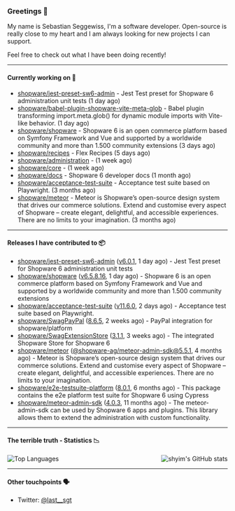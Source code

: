 ### Greetings 👋

My name is Sebastian Seggewiss, I'm a software developer.
Open-source is really close to my heart and I am always looking for new projects I can support.

Feel free to check out what I have been doing recently!

---

#### Currently working on 💪

- [shopware/jest-preset-sw6-admin](https://github.com/shopware/jest-preset-sw6-admin) - Jest Test preset for Shopware 6 administration unit tests (1 day ago)
- [shopware/babel-plugin-shopware-vite-meta-glob](https://github.com/shopware/babel-plugin-shopware-vite-meta-glob) - Babel plugin transforming import.meta.glob() for dynamic module imports with Vite-like behavior. (1 day ago)
- [shopware/shopware](https://github.com/shopware/shopware) - Shopware 6 is an open commerce platform based on Symfony Framework and Vue and supported by a worldwide community and more than 1.500 community extensions (3 days ago)
- [shopware/recipes](https://github.com/shopware/recipes) - Flex Recipes (5 days ago)
- [shopware/administration](https://github.com/shopware/administration) -  (1 week ago)
- [shopware/core](https://github.com/shopware/core) -  (1 week ago)
- [shopware/docs](https://github.com/shopware/docs) - Shopware 6 developer docs (1 month ago)
- [shopware/acceptance-test-suite](https://github.com/shopware/acceptance-test-suite) - Acceptance test suite based on Playwright. (3 months ago)
- [shopware/meteor](https://github.com/shopware/meteor) - Meteor is Shopware’s open-source design system that drives our commerce solutions. Extend and customise every aspect of Shopware – create elegant, delightful, and accessible experiences. There are no limits to your imagination. (3 months ago)

---

#### Releases I have contributed to 📦

- [shopware/jest-preset-sw6-admin](https://github.com/shopware/jest-preset-sw6-admin) ([v6.0.1](https://github.com/shopware/jest-preset-sw6-admin/releases/tag/v6.0.1), 1 day ago) - Jest Test preset for Shopware 6 administration unit tests
- [shopware/shopware](https://github.com/shopware/shopware) ([v6.5.8.16](https://github.com/shopware/shopware/releases/tag/v6.5.8.16), 1 day ago) - Shopware 6 is an open commerce platform based on Symfony Framework and Vue and supported by a worldwide community and more than 1.500 community extensions
- [shopware/acceptance-test-suite](https://github.com/shopware/acceptance-test-suite) ([v11.6.0](https://github.com/shopware/acceptance-test-suite/releases/tag/v11.6.0), 2 days ago) - Acceptance test suite based on Playwright.
- [shopware/SwagPayPal](https://github.com/shopware/SwagPayPal) ([8.6.5](https://github.com/shopware/SwagPayPal/releases/tag/8.6.5), 2 weeks ago) - PayPal integration for shopware/platform
- [shopware/SwagExtensionStore](https://github.com/shopware/SwagExtensionStore) ([3.1.1](https://github.com/shopware/SwagExtensionStore/releases/tag/3.1.1), 3 weeks ago) - The integrated Shopware Store for Shopware 6
- [shopware/meteor](https://github.com/shopware/meteor) ([@shopware-ag/meteor-admin-sdk@5.5.1](https://github.com/shopware/meteor/releases/tag/%40shopware-ag/meteor-admin-sdk%405.5.1), 4 months ago) - Meteor is Shopware’s open-source design system that drives our commerce solutions. Extend and customise every aspect of Shopware – create elegant, delightful, and accessible experiences. There are no limits to your imagination.
- [shopware/e2e-testsuite-platform](https://github.com/shopware/e2e-testsuite-platform) ([8.0.1](https://github.com/shopware/e2e-testsuite-platform/releases/tag/8.0.1), 6 months ago) - This package contains the e2e platform test suite for Shopware 6 using Cypress
- [shopware/meteor-admin-sdk](https://github.com/shopware/meteor-admin-sdk) ([4.0.3](https://github.com/shopware/meteor-admin-sdk/releases/tag/4.0.3), 11 months ago) - The meteor-admin-sdk can be used by Shopware 6 apps and plugins. This library allows them to extend the administration with custom functionality.

---

#### The terrible truth - Statistics 📉

<img align="right" alt="shyim's GitHub stats" src="https://github-readme-stats.vercel.app/api?username=seggewiss&count_private=1&show_icons=true&" />

![Top Languages](https://github-readme-stats.vercel.app/api/top-langs/?username=seggewiss)

---

#### Other touchpoints 🗣

- Twitter: [@last__sgt](https://twitter.com/last__sgt)
